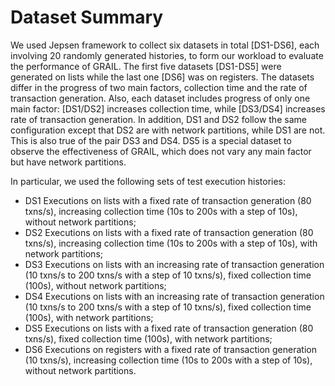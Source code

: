 # Dataset Summary

We used Jepsen framework to collect six datasets in total [DS1-DS6], each involving 20 randomly generated histories, to form our workload to evaluate the performance of GRAIL. The first five datasets [DS1-DS5] were generated on lists while the last one [DS6] was on registers. The datasets differ in the progress of two main factors, collection time and the rate of transaction generation. Also, each dataset includes progress of only one main factor: [DS1/DS2] increases collection time, while [DS3/DS4] increases rate of transaction generation. In addition, DS1 and DS2 follow the same configuration except that DS2 are with network partitions, while DS1 are not. This is also true of the pair DS3 and DS4. DS5 is a special dataset to observe the effectiveness of GRAIL, which does not vary any main factor but have network partitions.

In particular, we used the following sets of test execution histories:

- DS1 Executions on lists with a fixed rate of transaction generation (80 txns/s), increasing collection time (10s to 200s with a step of 10s), without network partitions;
- DS2 Executions on lists with a fixed rate of transaction generation (80 txns/s), increasing collection time (10s to 200s with a step of 10s), with network partitions;
- DS3 Executions on lists with an increasing rate of transaction generation (10 txns/s to 200 txns/s with a step of 10 txns/s), fixed collection time (100s), without network partitions;
- DS4 Executions on lists with an increasing rate of transaction generation (10 txns/s to 200 txns/s with a step of 10 txns/s), fixed collection time (100s), with network partitions;
- DS5 Executions on lists with a fixed rate of transaction generation (80 txns/s), fixed collection time (100s), with network partitions;
- DS6 Executions on registers with a fixed rate of transaction generation (10 txns/s), increasing collection time (10s to 200s with a step of 10s), without network partitions. 
